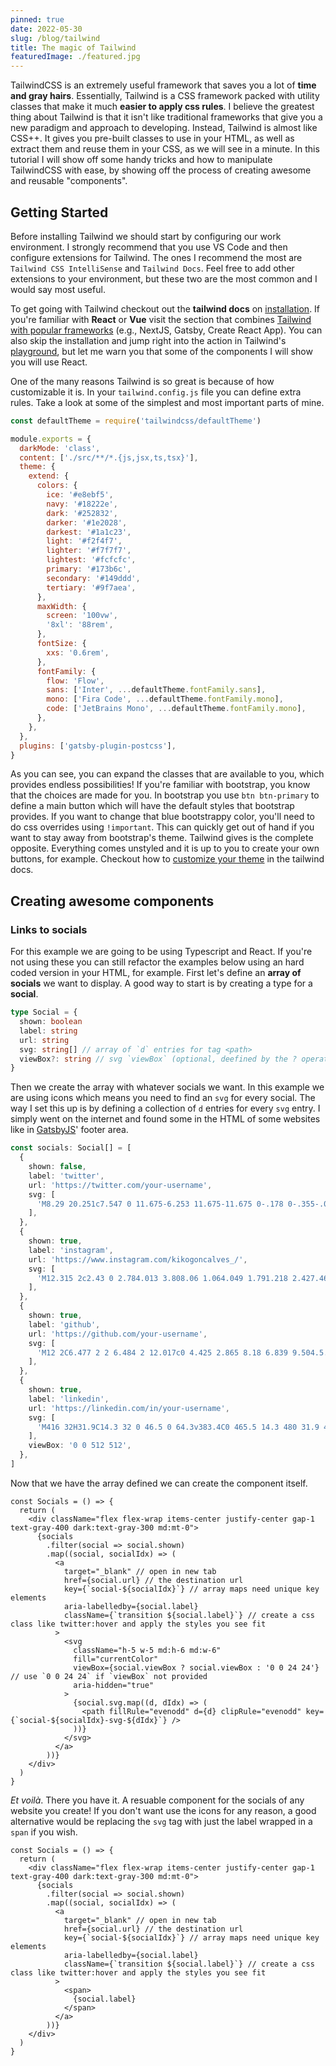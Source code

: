 ```yaml
---
pinned: true
date: 2022-05-30
slug: /blog/tailwind
title: The magic of Tailwind
featuredImage: ./featured.jpg
---
```


TailwindCSS is an extremely useful framework that saves you a lot of **time and gray hairs**. Essentially, Tailwind is a CSS framework packed with utility classes that make it much **easier to apply css rules**. I believe the greatest thing about Tailwind is that it isn't like traditional frameworks that give you a new paradigm and approach to developing. Instead, Tailwind is almost like CSS++. It gives you pre-built classes to use in your HTML, as well as extract them and reuse them in your CSS, as we will see in a minute. In this tutorial I will show off some handy tricks and how to manipulate TailwindCSS with ease, by showing off the process of creating awesome and reusable "components".

## Getting Started

Before installing Tailwind we should start by configuring our work environment. I strongly recommend that you use VS Code and then configure extensions for Tailwind. The ones I recommend the most are `Tailwind CSS IntelliSense` and `Tailwind Docs`. Feel free to add other extensions to your environment, but these two are the most common and I would say most useful.

To get going with Tailwind checkout out the **tailwind docs** on [installation](https://tailwindcss.com/docs/installation). If you're familiar with **React** or **Vue** visit the section that combines [Tailwind with popular frameworks](https://tailwindcss.com/docs/installation/framework-guides) (e.g., NextJS, Gatsby, Create React App). You can also skip the installation and jump right into the action in Tailwind's [playground](play.tailwindcss.com/), but let me warn you that some of the components I will show you will use React.

One of the many reasons Tailwind is so great is because of how customizable it is. In your `tailwind.config.js` file you can define extra rules. Take a look at some of the simplest and most important parts of mine.

```js
const defaultTheme = require('tailwindcss/defaultTheme')

module.exports = {
  darkMode: 'class',
  content: ['./src/**/*.{js,jsx,ts,tsx}'],
  theme: {
    extend: {
      colors: {
        ice: '#e8ebf5',
        navy: '#18222e',
        dark: '#252832',
        darker: '#1e2028',
        darkest: '#1a1c23',
        light: '#f2f4f7',
        lighter: '#f7f7f7',
        lightest: '#fcfcfc',
        primary: '#173b6c',
        secondary: '#149ddd',
        tertiary: '#9f7aea',
      },
      maxWidth: {
        screen: '100vw',
        '8xl': '88rem',
      },
      fontSize: {
        xxs: '0.6rem',
      },
      fontFamily: {
        flow: 'Flow',
        sans: ['Inter', ...defaultTheme.fontFamily.sans],
        mono: ['Fira Code', ...defaultTheme.fontFamily.mono],
        code: ['JetBrains Mono', ...defaultTheme.fontFamily.mono],
      },
    },
  },
  plugins: ['gatsby-plugin-postcss'],
}
```

As you can see, you can expand the classes that are available to you, which provides endless possibilities! If you're familiar with bootstrap, you know that the choices are made for you. In bootstrap you use `btn btn-primary` to define a main button which will have the default styles that bootstrap provides. If you want to change that blue bootstrappy color, you'll need to do css overrides using `!important`. This can quickly get out of hand if you want to stay away from bootstrap's theme. Tailwind gives is the complete opposite. Everything comes unstyled and it is up to you to create your own buttons, for example. Checkout how to [customize your theme](https://tailwindcss.com/docs/adding-custom-styles) in the tailwind docs.

## Creating awesome components

### Links to socials

For this example we are going to be using Typescript and React. If you're not using these you can still refactor the examples below using an hard coded version in your HTML, for example. First let's define an **array of socials** we want to display. A good way to start is by creating a type for a **social**.

```ts
type Social = {
  shown: boolean
  label: string
  url: string
  svg: string[] // array of `d` entries for tag <path>
  viewBox?: string // svg `viewBox` (optional, deefined by the ? operator)
}
```

Then we create the array with whatever socials we want. In this example we are using icons which means you need to find an `svg` for every social. The way I set this up is by defining a collection of `d` entries for every `svg` entry. I simply went on the internet and found some in the HTML of some websites like in [GatsbyJS](https://www.gatsbyjs.com/)' footer area.

```ts
const socials: Social[] = [
  {
    shown: false,
    label: 'twitter',
    url: 'https://twitter.com/your-username',
    svg: [
      'M8.29 20.251c7.547 0 11.675-6.253 11.675-11.675 0-.178 0-.355-.012-.53A8.348 8.348 0 0022 5.92a8.19 8.19 0 01-2.357.646 4.118 4.118 0 001.804-2.27 8.224 8.224 0 01-2.605.996 4.107 4.107 0 00-6.993 3.743 11.65 11.65 0 01-8.457-4.287 4.106 4.106 0 001.27 5.477A4.072 4.072 0 012.8 9.713v.052a4.105 4.105 0 003.292 4.022 4.095 4.095 0 01-1.853.07 4.108 4.108 0 003.834 2.85A8.233 8.233 0 012 18.407a11.616 11.616 0 006.29 1.84',
    ],
  },
  {
    shown: true,
    label: 'instagram',
    url: 'https://www.instagram.com/kikogoncalves_/',
    svg: [
      'M12.315 2c2.43 0 2.784.013 3.808.06 1.064.049 1.791.218 2.427.465a4.902 4.902 0 011.772 1.153 4.902 4.902 0 011.153 1.772c.247.636.416 1.363.465 2.427.048 1.067.06 1.407.06 4.123v.08c0 2.643-.012 2.987-.06 4.043-.049 1.064-.218 1.791-.465 2.427a4.902 4.902 0 01-1.153 1.772 4.902 4.902 0 01-1.772 1.153c-.636.247-1.363.416-2.427.465-1.067.048-1.407.06-4.123.06h-.08c-2.643 0-2.987-.012-4.043-.06-1.064-.049-1.791-.218-2.427-.465a4.902 4.902 0 01-1.772-1.153 4.902 4.902 0 01-1.153-1.772c-.247-.636-.416-1.363-.465-2.427-.047-1.024-.06-1.379-.06-3.808v-.63c0-2.43.013-2.784.06-3.808.049-1.064.218-1.791.465-2.427a4.902 4.902 0 011.153-1.772A4.902 4.902 0 015.45 2.525c.636-.247 1.363-.416 2.427-.465C8.901 2.013 9.256 2 11.685 2h.63zm-.081 1.802h-.468c-2.456 0-2.784.011-3.807.058-.975.045-1.504.207-1.857.344-.467.182-.8.398-1.15.748-.35.35-.566.683-.748 1.15-.137.353-.3.882-.344 1.857-.047 1.023-.058 1.351-.058 3.807v.468c0 2.456.011 2.784.058 3.807.045.975.207 1.504.344 1.857.182.466.399.8.748 1.15.35.35.683.566 1.15.748.353.137.882.3 1.857.344 1.054.048 1.37.058 4.041.058h.08c2.597 0 2.917-.01 3.96-.058.976-.045 1.505-.207 1.858-.344.466-.182.8-.398 1.15-.748.35-.35.566-.683.748-1.15.137-.353.3-.882.344-1.857.048-1.055.058-1.37.058-4.041v-.08c0-2.597-.01-2.917-.058-3.96-.045-.976-.207-1.505-.344-1.858a3.097 3.097 0 00-.748-1.15 3.098 3.098 0 00-1.15-.748c-.353-.137-.882-.3-1.857-.344-1.023-.047-1.351-.058-3.807-.058zM12 6.865a5.135 5.135 0 110 10.27 5.135 5.135 0 010-10.27zm0 1.802a3.333 3.333 0 100 6.666 3.333 3.333 0 000-6.666zm5.338-3.205a1.2 1.2 0 110 2.4 1.2 1.2 0 010-2.4z',
    ],
  },
  {
    shown: true,
    label: 'github',
    url: 'https://github.com/your-username',
    svg: [
      'M12 2C6.477 2 2 6.484 2 12.017c0 4.425 2.865 8.18 6.839 9.504.5.092.682-.217.682-.483 0-.237-.008-.868-.013-1.703-2.782.605-3.369-1.343-3.369-1.343-.454-1.158-1.11-1.466-1.11-1.466-.908-.62.069-.608.069-.608 1.003.07 1.531 1.032 1.531 1.032.892 1.53 2.341 1.088 2.91.832.092-.647.35-1.088.636-1.338-2.22-.253-4.555-1.113-4.555-4.951 0-1.093.39-1.988 1.029-2.688-.103-.253-.446-1.272.098-2.65 0 0 .84-.27 2.75 1.026A9.564 9.564 0 0112 6.844c.85.004 1.705.115 2.504.337 1.909-1.296 2.747-1.027 2.747-1.027.546 1.379.202 2.398.1 2.651.64.7 1.028 1.595 1.028 2.688 0 3.848-2.339 4.695-4.566 4.943.359.309.678.92.678 1.855 0 1.338-.012 2.419-.012 2.747 0 .268.18.58.688.482A10.019 10.019 0 0022 12.017C22 6.484 17.522 2 12 2z',
    ],
  },
  {
    shown: true,
    label: 'linkedin',
    url: 'https://linkedin.com/in/your-username',
    svg: [
      'M416 32H31.9C14.3 32 0 46.5 0 64.3v383.4C0 465.5 14.3 480 31.9 480H416c17.6 0 32-14.5 32-32.3V64.3c0-17.8-14.4-32.3-32-32.3zM135.4 416H69V202.2h66.5V416zm-33.2-243c-21.3 0-38.5-17.3-38.5-38.5S80.9 96 102.2 96c21.2 0 38.5 17.3 38.5 38.5 0 21.3-17.2 38.5-38.5 38.5zm282.1 243h-66.4V312c0-24.8-.5-56.7-34.5-56.7-34.6 0-39.9 27-39.9 54.9V416h-66.4V202.2h63.7v29.2h.9c8.9-16.8 30.6-34.5 62.9-34.5 67.2 0 79.7 44.3 79.7 101.9V416z',
    ],
    viewBox: '0 0 512 512',
  },
]
```

Now that we have the array defined we can create the component itself.

```tsx
const Socials = () => {
  return (
    <div className="flex flex-wrap items-center justify-center gap-1 text-gray-400 dark:text-gray-300 md:mt-0">
      {socials
        .filter(social => social.shown)
        .map((social, socialIdx) => (
          <a
            target="_blank" // open in new tab
            href={social.url} // the destination url
            key={`social-${socialIdx}`} // array maps need unique key elements
            aria-labelledby={social.label}
            className={`transition ${social.label}`} // create a css class like twitter:hover and apply the styles you see fit
          >
            <svg
              className="h-5 w-5 md:h-6 md:w-6"
              fill="currentColor"
              viewBox={social.viewBox ? social.viewBox : '0 0 24 24'} // use `0 0 24 24` if `viewBox` not provided
              aria-hidden="true"
            >
              {social.svg.map((d, dIdx) => (
                <path fillRule="evenodd" d={d} clipRule="evenodd" key={`social-${socialIdx}-svg-${dIdx}`} />
              ))}
            </svg>
          </a>
        ))}
    </div>
  )
}
```

_Et voilà_. There you have it. A resuable component for the socials of any website you create! If you don't want use the icons for any reason, a good alternative would be replacing the `svg` tag with just the label wrapped in a `span` if you wish.

```tsx{14-16}
const Socials = () => {
  return (
    <div className="flex flex-wrap items-center justify-center gap-1 text-gray-400 dark:text-gray-300 md:mt-0">
      {socials
        .filter(social => social.shown)
        .map((social, socialIdx) => (
          <a
            target="_blank" // open in new tab
            href={social.url} // the destination url
            key={`social-${socialIdx}`} // array maps need unique key elements
            aria-labelledby={social.label}
            className={`transition ${social.label}`} // create a css class like twitter:hover and apply the styles you see fit
          >
            <span>
              {social.label}
            </span>
          </a>
        ))}
    </div>
  )
}
```
